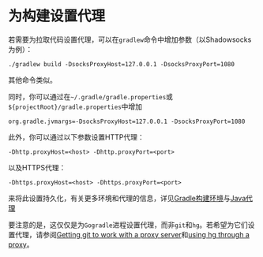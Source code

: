 # 为构建设置代理

若需要为拉取代码设置代理，可以在`gradlew`命令中增加参数（以Shadowsocks为例）：

```./gradlew build -DsocksProxyHost=127.0.0.1 -DsocksProxyPort=1080```

其他命令类似。

同时，你可以通过在`~/.gradle/gradle.properties`或`${projectRoot}/gradle.properties`中增加

```
org.gradle.jvmargs=-DsocksProxyHost=127.0.0.1 -DsocksProxyPort=1080
```

此外，你可以通过以下参数设置HTTP代理：

```
-Dhttp.proxyHost=<host> -Dhttp.proxyPort=<port>
```

以及HTTPS代理：

```
-Dhttps.proxyHost=<host> -Dhttps.proxyPort=<port>
```

来将此设置持久化，有关更多环境和代理的信息，详见[Gradle构建环境](https://docs.gradle.org/current/userguide/build_environment.html#sec:gradle_properties_and_system_properties)与[Java代理](http://docs.oracle.com/javase/8/docs/technotes/guides/net/proxies.html)

要注意的是，这仅仅是为`Gogradle`进程设置代理，而非`git`和`hg`。若希望为它们设置代理，请参阅[Getting git to work with a proxy server](http://stackoverflow.com/questions/783811/getting-git-to-work-with-a-proxy-server)和[using hg through a proxy](http://bayo.opadeyi.net/2012/08/using-hg-through-proxy.html)。